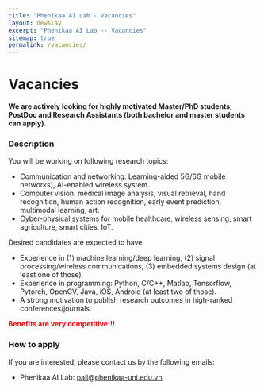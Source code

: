 ```yaml
---
title: "Phenikaa AI Lab - Vacancies"
layout: newslay
excerpt: "Phenikaa AI Lab -- Vacancies"
sitemap: true
permalink: /vacancies/
---
```


# Vacancies

**We are actively looking for highly motivated Master/PhD students, PostDoc and Research Assistants (both bachelor and master students can apply).**

### Description

You will be working on following research topics:
-	Communication and networking: Learning-aided 5G/6G mobile networks), AI-enabled wireless system.
-	Computer vision: medical image analysis, visual retrieval, hand recognition, human action recognition, early event prediction, multimodal learning, art.
-	Cyber-physical systems for mobile healthcare, wireless sensing, smart agriculture, smart cities, IoT.

Desired candidates are expected to have
-	Experience in (1) machine learning/deep learning, (2) signal processing/wireless communications, (3) embedded systems design (at least one of those).
-	Experience in programming: Python, C/C++, Matlab, Tensorflow, Pytorch, OpenCV, Java, iOS, Android (at least two of those).
-	A strong motivation to publish research outcomes in high-ranked conferences/journals.

<span style="color:red;font-weight:bold"> Benefits are very competitive!!! </span>

### How to apply
If you are interested, please contact us by the following emails:

- Phenikaa AI Lab: [pail@phenikaa-uni.edu.vn](mailto:pail@phenikaa-uni.edu.vn)
